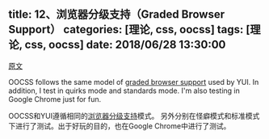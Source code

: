 title: 12、浏览器分级支持（Graded Browser Support）
categories: [理论, css, oocss]
tags: [理论, css, oocss]
date: 2018/06/28 13:30:00
---

[原文](https://github.com/stubbornella/oocss/wiki/Graded-Browser-Support)

OOCSS follows the same model of [graded browser support](http://developer.yahoo.com/yui/articles/gbs/) used by YUI. In addition, I test in quirks mode and standards mode. I'm also testing in Google Chrome just for fun.

OOCSS和YUI遵循相同的[浏览器分级支持](http://developer.yahoo.com/yui/articles/gbs/)模式。 另外分别在怪癖模式和标准模式下进行了测试。出于好玩的目的，也在Google Chrome中进行了测试。

